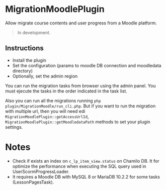 # MigrationMoodlePlugin

Allow migrate course contents and user progress from a Moodle platform.

> In development.

## Instructions

- Install the plugin
- Set the configuration (params to moodle DB connection and moodledata directory)
- Optionally, set the admin region

You can run the migration tasks from browser using the admin panel.
You must ejecute the tasks in the order indicated in the task list.

Also you can run all the migrations running `php plugin/MigrationMoodle/run_cli.php`.
But if you want to run the migration with multiple url, then you will need edi `MigrationMoodlePlugin::getAccessUrlId`,
`MigrationMoodlePlugin::getMoodledataPath` methods to set your plugin settings.

# Notes

- Check if exists an index on `c_lp_item_view.status` on Chamilo DB.
  It for optimize the performance when executing the SQL query used in UserScormProgressLoader.
- It requires a Moodle DB with MySQL 8 or MariaDB 10.2.2 for some tasks (LessonPagesTask).

